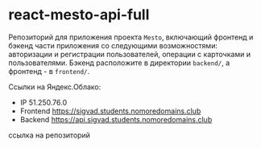 # react-mesto-api-full
Репозиторий для приложения проекта `Mesto`, включающий фронтенд и бэкенд части приложения со следующими возможностями: авторизации и регистрации пользователей, операции с карточками и пользователями. Бэкенд расположите в директории `backend/`, а фронтенд - в `frontend/`. 

Ссылки на Яндекс.Облако:

* IP 51.250.76.0
* Frontend https://sigvad.students.nomoredomains.club
* Backend https://api.sigvad.students.nomoredomains.club

ссылка на репозиторий
